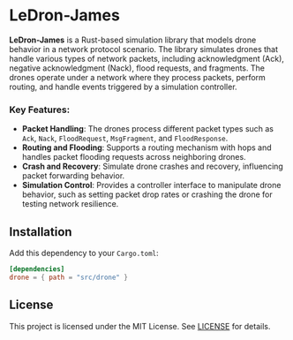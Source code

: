 # LeDron-James

**LeDron-James** is a Rust-based simulation library that models drone behavior in a network protocol scenario. 
The library simulates drones that handle various types of network packets, including acknowledgment (Ack), negative acknowledgment (Nack), flood requests, and fragments. 
The drones operate under a network where they process packets, perform routing, and handle events triggered by a simulation controller. 

### Key Features:
- **Packet Handling**: The drones process different packet types such as `Ack`, `Nack`, `FloodRequest`, `MsgFragment`, and `FloodResponse`.
- **Routing and Flooding**: Supports a routing mechanism with hops and handles packet flooding requests across neighboring drones.
- **Crash and Recovery**: Simulate drone crashes and recovery, influencing packet forwarding behavior.
- **Simulation Control**: Provides a controller interface to manipulate drone behavior, such as setting packet drop rates or crashing the drone for testing network resilience.

## Installation

Add this dependency to your `Cargo.toml`:

```toml
[dependencies]
drone = { path = "src/drone" } 
```
## License

This project is licensed under the MIT License. See [LICENSE](./LICENSE) for details.
